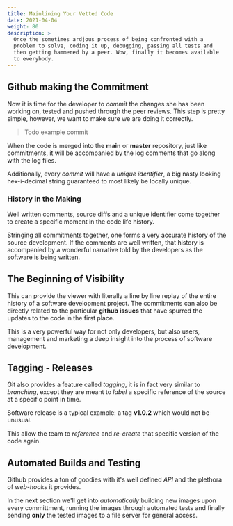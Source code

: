 ```yaml
---
title: Mainlining Your Vetted Code
date: 2021-04-04
weight: 80
description: >
  Once the sometimes ardjous process of being confronted with a
  problem to solve, coding it up, debugging, passing all tests and
  then getting hammered by a peer. Wow, finally it becomes available
  to everybody.
---
```


## Github making the Commitment

Now it is time for the developer to _commit_ the changes she has been
working on, tested and pushed through the peer reviews. This step is
pretty simple, however, we want to make sure we are doing it
correctly.

> Todo example commit

When the code is merged into the **main** or **master** repository,
just like commitments, it will be accompanied by the log comments
that go along with the log files.

Additionally, every _commit_ will have a _unique identifier_, a big
nasty looking hex-i-decimal string guaranteed to most likely be locally
unique. 

### History in the Making

Well written comments, source diffs and a unique identifier come
together to create a specific moment in the code life history.

Stringing all commitments together, one forms a very accurate history
of the source development. If the comments are well written, that
history is accompanied by a wonderful narrative told by the developers
as the software is being written. 

## The Beginning of Visibility

This can provide the viewer with literally a line by line replay of
the entire history of a software development project. The commitments
can also be directly related to the particular **github issues** that
have spurred the updates to the code in the first place.

This is a very powerful way for not only developers, but also users,
management and marketing a deep insight into the process of software
development. 

## Tagging - Releases

Git also provides a feature called _tagging_, it is in fact very
similar to _branching_, except they are meant to _label_ a specific
reference of the source at a specific point in time.

Software release is a typical example: a tag **v1.0.2** which would
not be unusual.

This allow the team to _reference_ and _re-create_ that specific
version of the code again. 

## Automated Builds and Testing

Github provides a ton of goodies with it's well defined _API_ and the
plethora of _web-hooks_ it provides.

In the next section we'll get into _automatically_ building new images
upon every committment, running the images through automated tests and
finally sending **only** the tested images to a file server for
general access. 

